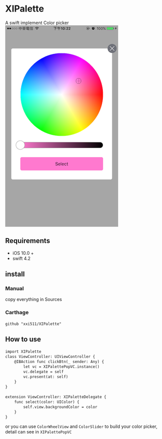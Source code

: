 # XIPalette
A swift implement Color picker
![](https://github.com/xxi511/XIPalette/blob/master/demo.png)
## Requirements
* iOS 10.0 +
* swift 4.2

## install
### Manual
copy everything in Sources
### Carthage
`github "xxi511/XIPalette"`

## How to use
```
import XIPalette
class ViewController: UIViewController {
    @IBAction func clickBtn(_ sender: Any) {
        let vc = XIPalettePopVC.instance()
        vc.delegate = self
        vc.present(at: self)
    }
}

extension ViewController: XIPaletteDelegate {
    func select(color: UIColor) {
        self.view.backgroundColor = color
    }
}
```

or you can use `ColorWheelView` and `ColorSlider` to build your color picker, detail can see in `XIPalettePopVC`
